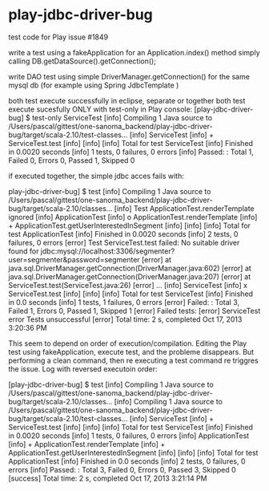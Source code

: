 play-jdbc-driver-bug
====================

test code for Play issue  #1849

write a test using a fakeApplication for an Application.index() method simply calling DB.getDataSource().getConnection();

write DAO test using simple DriverManager.getConnection() for the same mysql db (for example using Spring JdbcTemplate )

both test execute successfully in eclipse, separate or together
both test execute sucesfully ONLY with test-only in Play console:
[play-jdbc-driver-bug] $ test-only ServiceTest
[info] Compiling 1 Java source to /Users/pascal/gittest/one-sanoma_backend/play-jdbc-driver-bug/target/scala-2.10/test-classes...
[info] ServiceTest
[info] + ServiceTest.test
[info] 
[info] 
[info] Total for test ServiceTest
[info] Finished in 0.0020 seconds
[info] 1 tests, 0 failures, 0 errors
[info] Passed: : Total 1, Failed 0, Errors 0, Passed 1, Skipped 0

if executed together, the simple jdbc acces fails with:

play-jdbc-driver-bug] $ test
[info] Compiling 1 Java source to /Users/pascal/gittest/one-sanoma_backend/play-jdbc-driver-bug/target/scala-2.10/classes...
[info] Test ApplicationTest.renderTemplate ignored
[info] ApplicationTest
[info] o ApplicationTest.renderTemplate
[info] + ApplicationTest.getUserInterestedInSegment
[info] 
[info] 
[info] Total for test ApplicationTest
[info] Finished in 0.0020 seconds
[info] 2 tests, 0 failures, 0 errors
[error] Test ServiceTest.test failed: No suitable driver found for jdbc:mysql://localhost:3306/segmenter?user=segmenter&password=segmenter
[error] at java.sql.DriverManager.getConnection(DriverManager.java:602)
[error] at java.sql.DriverManager.getConnection(DriverManager.java:207)
[error] at ServiceTest.test(ServiceTest.java:26)
[error] ...
[info] ServiceTest
[info] x ServiceTest.test
[info] 
[info] 
[info] Total for test ServiceTest
[info] Finished in 0.0 seconds
[info] 1 tests, 1 failures, 0 errors
[error] Failed: : Total 3, Failed 1, Errors 0, Passed 1, Skipped 1
[error] Failed tests:
[error] ServiceTest
error Tests unsuccessful
[error] Total time: 2 s, completed Oct 17, 2013 3:20:36 PM

This seem to depend on order of execution/compilation. Editing the Play test using fakeApplication, execute test, and the probleme disappears. But performing a clean command, then re executing a test command re triggres the issue. Log with reversed executoin order:

[play-jdbc-driver-bug] $ test
[info] Compiling 1 Java source to /Users/pascal/gittest/one-sanoma_backend/play-jdbc-driver-bug/target/scala-2.10/classes...
[info] Compiling 1 Java source to /Users/pascal/gittest/one-sanoma_backend/play-jdbc-driver-bug/target/scala-2.10/test-classes...
[info] ServiceTest
[info] + ServiceTest.test
[info] 
[info] 
[info] Total for test ServiceTest
[info] Finished in 0.0020 seconds
[info] 1 tests, 0 failures, 0 errors
[info] ApplicationTest
[info] + ApplicationTest.renderTemplate
[info] + ApplicationTest.getUserInterestedInSegment
[info] 
[info] 
[info] Total for test ApplicationTest
[info] Finished in 0.0 seconds
[info] 2 tests, 0 failures, 0 errors
[info] Passed: : Total 3, Failed 0, Errors 0, Passed 3, Skipped 0
[success] Total time: 2 s, completed Oct 17, 2013 3:21:14 PM
